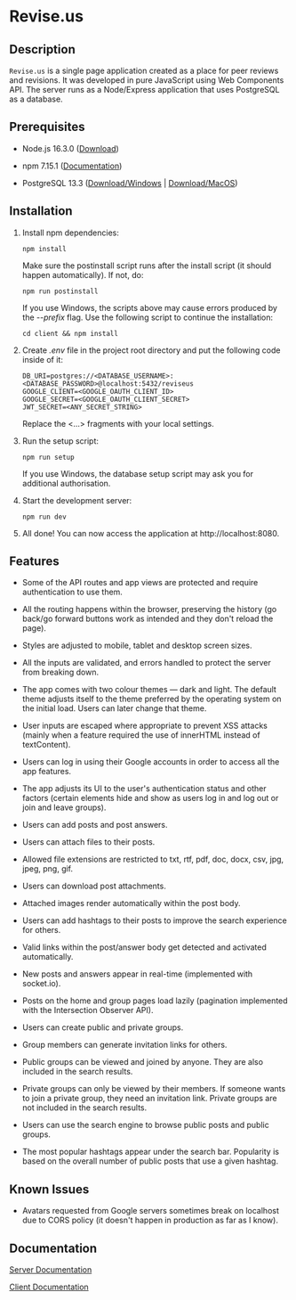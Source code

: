 # Revise.us

## Description

`Revise.us` is a single page application created as a place for peer reviews and
revisions. It was developed in pure JavaScript using Web Components API. The
server runs as a Node/Express application that uses PostgreSQL as a database.

## Prerequisites

-   Node.js 16.3.0 ([Download](https://nodejs.org/en/))

-   npm 7.15.1 ([Documentation](https://www.npmjs.com/get-npm))

-   PostgreSQL 13.3 ([Download/Windows](https://www.postgresql.org/download/) | [Download/MacOS](https://postgresapp.com/))

## Installation

1. Install npm dependencies:

    `npm install`

    Make sure the postinstall script runs after the install script (it should
    happen automatically). If not, do:

    `npm run postinstall`

    If you use Windows, the scripts above may cause errors produced by the
    _--prefix_ flag. Use the following script to continue the installation:

    `cd client && npm install`

2. Create _.env_ file in the project root directory and put the following code
   inside of it:

    ```
    DB_URI=postgres://<DATABASE_USERNAME>:<DATABASE_PASSWORD>@localhost:5432/reviseus
    GOOGLE_CLIENT=<GOOGLE_OAUTH_CLIENT_ID>
    GOOGLE_SECRET=<GOOGLE_OAUTH_CLIENT_SECRET>
    JWT_SECRET=<ANY_SECRET_STRING>
    ```

    Replace the <...> fragments with your local settings.

3. Run the setup script:

    `npm run setup`

    If you use Windows, the database setup script may ask you for additional
    authorisation.

4. Start the development server:

    `npm run dev`

5. All done! You can now access the application at http://localhost:8080.

## Features

-   Some of the API routes and app views are protected and require
    authentication to use them.

-   All the routing happens within the browser, preserving the history (go
    back/go forward buttons work as intended and they don't reload the page).

-   Styles are adjusted to mobile, tablet and desktop screen sizes.

-   All the inputs are validated, and errors handled to protect the server from
    breaking down.

-   The app comes with two colour themes — dark and light. The default theme
    adjusts itself to the theme preferred by the operating system on the initial
    load. Users can later change that theme.

-   User inputs are escaped where appropriate to prevent XSS attacks (mainly
    when a feature required the use of innerHTML instead of textContent).

-   Users can log in using their Google accounts in order to access all the app
    features.

-   The app adjusts its UI to the user's authentication status and other factors
    (certain elements hide and show as users log in and log out or join and
    leave groups).

-   Users can add posts and post answers.

-   Users can attach files to their posts.

-   Allowed file extensions are restricted to txt, rtf, pdf, doc, docx, csv,
    jpg, jpeg, png, gif.

-   Users can download post attachments.

-   Attached images render automatically within the post body.

-   Users can add hashtags to their posts to improve the search experience for
    others.

-   Valid links within the post/answer body get detected and activated
    automatically.

-   New posts and answers appear in real-time (implemented with socket.io).

-   Posts on the home and group pages load lazily (pagination implemented with
    the Intersection Observer API).

-   Users can create public and private groups.

-   Group members can generate invitation links for others.

-   Public groups can be viewed and joined by anyone. They are also included in
    the search results.

-   Private groups can only be viewed by their members. If someone wants to join
    a private group, they need an invitation link. Private groups are not
    included in the search results.

-   Users can use the search engine to browse public posts and public groups.

-   The most popular hashtags appear under the search bar. Popularity is based
    on the overall number of public posts that use a given hashtag.

## Known Issues

-   Avatars requested from Google servers sometimes break on localhost due to
    CORS policy (it doesn't happen in production as far as I know).

## Documentation

[Server Documentation](https://kamilmuzyka.github.io/reviseus/docs/TypeDoc/)

[Client Documentation](https://kamilmuzyka.github.io/reviseus/client/docs/TypeDoc/)
